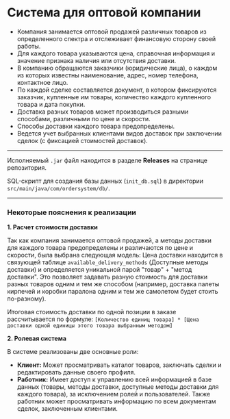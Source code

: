 # Система для оптовой компании


*   Компания занимается оптовой продажей различных товаров из определенного спектра и отслеживает финансовую сторону своей работы.
*   Для каждого товара указываются цена, справочная информация и значение признака наличия или отсутствия доставки.
*   В компанию обращаются заказчики (юридические лица), о каждом из которых известны наименование, адрес, номер телефона, контактное лицо.
*   По каждой сделке составляется документ, в котором фиксируются заказчик, купленные им товары, количество каждого купленного товара и дата покупки.
*   Доставка разных товаров может производиться разными способами, различными по цене и скорости.
*   Способы доставки каждого товара предопределены.
*   Ведется учет выбранных клиентами видов доставок при заключении сделок (с фиксацией стоимостей доставок).

---

Исполняемый `.jar` файл находится в разделе **Releases** на странице репозитория.

SQL-скрипт для создания базы данных (`init_db.sql`) в директории `src/main/java/com/ordersystem/db/`.

---
### Некоторые пояснения к реализации

**1. Расчет стоимости доставки**

Так как компания занимается оптовой продажей, а методы доставки для каждого товара предопределены и различаются по цене и скорости, была выбрана следующая модель:
Цена доставки находится в связующей таблице `available_delivery_methods` (Доступные методы доставки) и определяется уникальной парой "товар" + "метод доставки". Это позволяет задавать разную стоимость для доставки разных товаров одним и тем же способом (например, доставка палеты кирпечей и коробки паралона одним и тем же самолетом будет стоить по-разному).

Итоговая стоимость доставки по одной позиции в заказе рассчитывается по формуле:
`[Количество единиц товара] * [Цена доставки одной единицы этого товара выбранным методом]`

**2. Ролевая система**

В системе реализованы две основные роли:
*   **Клиент:** Может просматривать каталог товаров, заключать сделки и редактировать данные своего профиля.
*   **Работник:** Имеет доступ к управлению всей информацией в базе данных (товары, методы доставки, доступные методы доставки для каждого товара), за исключением ролей и пользователей. Также работник может просматривать информацию по всем документам сделок, заключенным клиентами.



